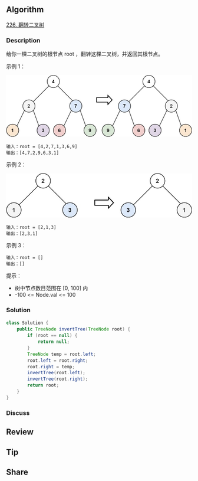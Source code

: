 ## Algorithm

[226. 翻转二叉树](https://leetcode.cn/problems/invert-binary-tree/?envType=study-plan-v2&envId=top-100-liked)

### Description

给你一棵二叉树的根节点 root ，翻转这棵二叉树，并返回其根节点。

示例 1：

![](assets/20250417-5d14d5b2.png)

```
输入：root = [4,2,7,1,3,6,9]
输出：[4,7,2,9,6,3,1]
```

示例 2：

![](assets/20250417-3f50b7a4.png)

```
输入：root = [2,1,3]
输出：[2,3,1]
```

示例 3：

```
输入：root = []
输出：[]
```

提示：

- 树中节点数目范围在 [0, 100] 内
- -100 <= Node.val <= 100

### Solution

```java
class Solution {
    public TreeNode invertTree(TreeNode root) {
        if (root == null) {
            return null;
        }
        TreeNode temp = root.left;
        root.left = root.right;
        root.right = temp;
        invertTree(root.left);
        invertTree(root.right);
        return root;
    }
}
```

### Discuss

## Review


## Tip


## Share
